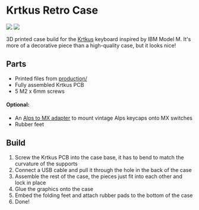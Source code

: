 # Krtkus Retro Case

[![](https://img.shields.io/badge/Printables-Krtkus%20Retro%20Case-orange?logo=printables)](https://www.printables.com/model)
[![](https://img.shields.io/badge/GitHub-Krtkus-blue?logo=github)](https://github.com/swift502/Krtkus)

3D printed case build for the [Krtkus](https://github.com/swift502/Krtkus) keyboard inspired by IBM Model M. It's more of a decorative piece than a high-quality case, but it looks nice!

## Parts

- Printed files from [production/](production/)
- Fully assembled Krtkus PCB
- 5 M2 x 6mm screws

#### Optional:

- An [Alps to MX adapter](https://www.printables.com/model/1424039) to mount vintage Alps keycaps onto MX switches
- Rubber feet

## Build

1. Screw the Krtkus PCB into the case base, it has to bend to match the curvature of the supports
2. Connect a USB cable and pull it through the hole in the back of the case
3. Assemble the rest of the case, the pieces just fit into each other and lock in place
4. Glue the graphics onto the case
5. Embed the folding feet and attach rubber pads to the bottom of the case
6. Done!
